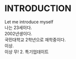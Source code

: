 # INTRODUCTION
Let me introduce myself  
나는 23세이다.  
2002년생이다.  
국민대학교 2학년으로 재학중이다.  
이상.  
이상 무!
2. 특기업데이트